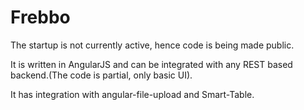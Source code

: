 # Frebbo
The startup is not currently active, hence code is being made public.

It is written in AngularJS and can be integrated with any REST based backend.(The code is partial, only basic UI). 

It has integration with angular-file-upload and Smart-Table.
